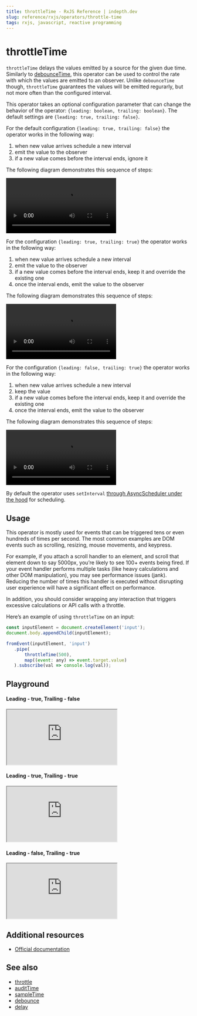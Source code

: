 ```yaml
---
title: throttleTime - RxJS Reference | indepth.dev
slug: reference/rxjs/operators/throttle-time
tags: rxjs, javascript, reactive programming
---
```


# throttleTime

`throttleTime` delays the values emitted by a source for the given due time. Similarly to [debounceTime](https://indepth.dev/reference/rxjs/operators/debounce-time), this operator can be used to control the rate with which the values are emitted to an observer. Unlike `debounceTime` though, `throttleTime` guarantees the values will be emitted regurarly, but not more often than the configured interval.

This operator takes an optional configuration parameter that can change the behavior of the operator: `{leading: boolean, trailing: boolean}`. The default settings are `{leading: true, trailing: false}`.

For the default configuration `{leading: true, trailing: false}` the operator works in the following way:

1. when new value arrives schedule a new interval
2. emit the value to the observer
3. if a new value comes before the interval ends, ignore it

The following diagram demonstrates this sequence of steps:

<video>
    <source src="https://images.indepth.dev/references/rxjs/operators/throttle-time-leading-true-trailing-false.mp4" type="video/mp4">
</video>

For the configuration `{leading: true, trailing: true}` the operator works in the following way:

1. when new value arrives schedule a new interval
2. emit the value to the observer
3. if a new value comes before the interval ends, keep it and override the existing one
4. once the interval ends, emit the value to the observer

The following diagram demonstrates this sequence of steps:

<video>
    <source src="https://images.indepth.dev/references/rxjs/operators/throttle-time-leading-true-trailing_true.mp4" type="video/mp4">
</video>

For the configuration `{leading: false, trailing: true}` the operator works in the following way:

1. when new value arrives schedule a new interval
2. keep the value
3. if a new value comes before the interval ends, keep it and override the existing one
4. once the interval ends, emit the value to the observer

The following diagram demonstrates this sequence of steps:

<video>
    <source src="https://images.indepth.dev/references/rxjs/operators/throttle-time-leading-false-trailing-true.mp4" type="video/mp4">
</video>

By default the operator uses `setInterval` [through AsyncScheduler under the hood](https://github.com/ReactiveX/rxjs/blob/9b708613cb7687647dc43c5e15b821e17ccc23ef/src/internal/operators/debounceTime.ts#L64) for scheduling.

## Usage
This operator is mostly used for events that can be triggered tens or even hundreds of times per second. The most common examples are DOM events such as scrolling, resizing, mouse movements, and keypress. 

For example, if you attach a scroll handler to an element, and scroll that element down to say 5000px, you’re likely to see 100+ events being fired. If your event handler performs multiple tasks (like heavy calculations and other DOM manipulation), you may see performance issues (jank). Reducing the number of times this handler is executed without disrupting user experience will have a significant effect on performance.

In addition, you should consider wrapping any interaction that triggers excessive calculations or API calls with a throttle.

Here’s an example of using `throttleTime` on an input:

```javascript
const inputElement = document.createElement('input');
document.body.appendChild(inputElement);

fromEvent(inputElement, 'input')
   .pipe(
       throttleTime(500),
       map((event: any) => event.target.value)
   ).subscribe(val => console.log(val));
```

## Playground

#### Leading - true, Trailing - false
<iframe src="https://stackblitz.com/edit/indepth-rxjs-throttletime-ltrue-tfalse?embed=1&file=index.ts"></iframe>

#### Leading - true, Trailing - true
<iframe src="https://stackblitz.com/edit/indepth-rxjs-throttletime-ltrue-ttrue?embed=1&file=index.ts"></iframe>

#### Leading - false, Trailing - true
<iframe src="https://stackblitz.com/edit/indepth-rxjs-throttletime-lfalse-ttrue?embed=1&file=index.ts"></iframe>

## Additional resources

- [Official documentation](https://rxjs.dev/api/operators/throttleTime)

## See also

- [throttle](https://indepth.dev/reference/rxjs/operators/throttle)
- [auditTime](https://indepth.dev/reference/rxjs/operators/audit-time)
- [sampleTime](https://indepth.dev/reference/rxjs/operators/sample-time)
- [debounce](https://indepth.dev/reference/rxjs/operators/debounce)
- [delay](https://indepth.dev/reference/rxjs/operators/delay)
